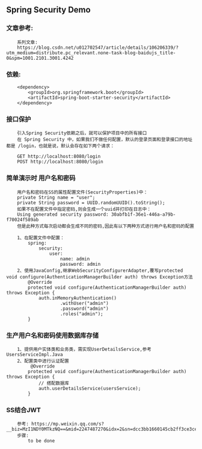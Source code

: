 ## Spring Security Demo

### 文章参考:

        系列文章:
        https://blog.csdn.net/u012702547/article/details/106206339/?utm_medium=distribute.pc_relevant.none-task-blog-baidujs_title-0&spm=1001.2101.3001.4242

### 依赖:

        <dependency>
            <groupId>org.springframework.boot</groupId>
            <artifactId>spring-boot-starter-security</artifactId>
        </dependency>

### 接口保护

        引入Spring Security依赖之后，就可以保护项目中的所有接口
        在 Spring Security 中，如果我们不做任何配置，默认的登录页面和登录接口的地址都是 /login，也就是说，默认会存在如下两个请求：

        GET http://localhost:8080/login
        POST http://localhost:8080/login

### 简单演示时 用户名和密码

        用户名和密码在SS的属性配置文件(SecurityProperties)中：
        private String name = "user";
        private String password = UUID.randomUUID().toString();
        如果不在配置文件中指定密码,则会生成一个uuid并打印在日志中：
        Using generated security password: 30abfb1f-36e1-446a-a79b-f70024f589ab
        但是此种方式每次启动都会生成不同的密码,因此有以下两种方式进行用户名和密码的配置
        
        1、在配置文件中配置：
            spring:
                security:
                    user:
                        name: admin
                        password: admin
        2、使用JavaConfig,继承WebSecurityConfigurerAdapter,覆写protected void configure(AuthenticationManagerBuilder auth) throws Exception方法
            @Override
            protected void configure(AuthenticationManagerBuilder auth) throws Exception {
                auth.inMemoryAuthentication()
                        .withUser("admin")
                        .password("admin")
                        .roles("admin");
            }

### 生产用户名和密码使用数据库存储

        1、提供用户实体类和业务类，需实现UserDetailsService,参考UsersServiceImpl.Java
        2、配置类中进行认证配置
             @Override
            protected void configure(AuthenticationManagerBuilder auth) throws Exception {
                // 搭配数据库
                auth.userDetailsService(usersService);
            }

### SS结合JWT

        参考: https://mp.weixin.qq.com/s?__biz=MzI1NDY0MTkzNQ==&mid=2247487270&idx=2&sn=dcc3bb1660145cb2ff3ce3cecd85b012&chksm=e9c35d46deb4d4500f2b918ec0d5168f4e6fe929d71be094ff5568c43d1135aad570021adb2d&scene=21#wechat_redirect
        步骤: 
            to be done
